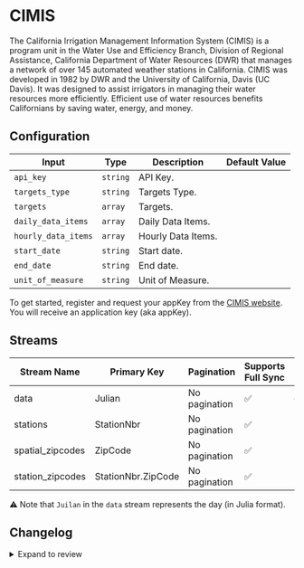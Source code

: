 # CIMIS
The California Irrigation Management Information System (CIMIS) is a program unit in the Water Use and Efficiency Branch, Division of Regional Assistance, California Department of Water Resources (DWR) that manages a network of over 145 automated weather stations in California. CIMIS was developed in 1982 by DWR and the University of California, Davis (UC Davis). It was designed to assist irrigators in managing their water resources more efficiently. Efficient use of water resources benefits Californians by saving water, energy, and money.

## Configuration

| Input | Type | Description | Default Value |
|-------|------|-------------|---------------|
| `api_key` | `string` | API Key.  |  |
| `targets_type` | `string` | Targets Type.  |  |
| `targets` | `array` | Targets.  |  |
| `daily_data_items` | `array` | Daily Data Items.  |  |
| `hourly_data_items` | `array` | Hourly Data Items.  |  |
| `start_date` | `string` | Start date.  |  |
| `end_date` | `string` | End date.  |  |
| `unit_of_measure` | `string` | Unit of Measure.  |  |

To get started, register and request your appKey from the [CIMIS website](https://wwwcimis.water.ca.gov/). You will receive an application key (aka appKey).

## Streams
| Stream Name | Primary Key | Pagination | Supports Full Sync | Supports Incremental |
|-------------|-------------|------------|---------------------|----------------------|
| data | Julian | No pagination | ✅ |  ✅  |
| stations | StationNbr | No pagination | ✅ |  ❌  |
| spatial_zipcodes | ZipCode | No pagination | ✅ |  ❌  |
| station_zipcodes | StationNbr.ZipCode | No pagination | ✅ |  ❌  |

⚠️ Note that `Juilan` in the `data` stream represents the day (in Julia format).

## Changelog

<details>
  <summary>Expand to review</summary>

| Version | Date | Pull Request | Subject |
|---------|------|--------------|---------|
| 0.0.32 | 2025-07-19 | [63594](https://github.com/airbytehq/airbyte/pull/63594) | Update dependencies |
| 0.0.31 | 2025-07-12 | [63004](https://github.com/airbytehq/airbyte/pull/63004) | Update dependencies |
| 0.0.30 | 2025-07-05 | [62774](https://github.com/airbytehq/airbyte/pull/62774) | Update dependencies |
| 0.0.29 | 2025-06-28 | [62421](https://github.com/airbytehq/airbyte/pull/62421) | Update dependencies |
| 0.0.28 | 2025-06-22 | [62004](https://github.com/airbytehq/airbyte/pull/62004) | Update dependencies |
| 0.0.27 | 2025-06-14 | [61200](https://github.com/airbytehq/airbyte/pull/61200) | Update dependencies |
| 0.0.26 | 2025-05-24 | [60357](https://github.com/airbytehq/airbyte/pull/60357) | Update dependencies |
| 0.0.25 | 2025-05-10 | [60044](https://github.com/airbytehq/airbyte/pull/60044) | Update dependencies |
| 0.0.24 | 2025-05-03 | [59427](https://github.com/airbytehq/airbyte/pull/59427) | Update dependencies |
| 0.0.23 | 2025-04-26 | [58898](https://github.com/airbytehq/airbyte/pull/58898) | Update dependencies |
| 0.0.22 | 2025-04-19 | [58348](https://github.com/airbytehq/airbyte/pull/58348) | Update dependencies |
| 0.0.21 | 2025-04-12 | [57764](https://github.com/airbytehq/airbyte/pull/57764) | Update dependencies |
| 0.0.20 | 2025-04-05 | [57172](https://github.com/airbytehq/airbyte/pull/57172) | Update dependencies |
| 0.0.19 | 2025-03-29 | [56611](https://github.com/airbytehq/airbyte/pull/56611) | Update dependencies |
| 0.0.18 | 2025-03-22 | [56103](https://github.com/airbytehq/airbyte/pull/56103) | Update dependencies |
| 0.0.17 | 2025-03-08 | [55370](https://github.com/airbytehq/airbyte/pull/55370) | Update dependencies |
| 0.0.16 | 2025-03-01 | [54876](https://github.com/airbytehq/airbyte/pull/54876) | Update dependencies |
| 0.0.15 | 2025-02-22 | [54263](https://github.com/airbytehq/airbyte/pull/54263) | Update dependencies |
| 0.0.14 | 2025-02-15 | [53908](https://github.com/airbytehq/airbyte/pull/53908) | Update dependencies |
| 0.0.13 | 2025-02-08 | [53437](https://github.com/airbytehq/airbyte/pull/53437) | Update dependencies |
| 0.0.12 | 2025-02-01 | [52947](https://github.com/airbytehq/airbyte/pull/52947) | Update dependencies |
| 0.0.11 | 2025-01-25 | [52158](https://github.com/airbytehq/airbyte/pull/52158) | Update dependencies |
| 0.0.10 | 2025-01-18 | [51713](https://github.com/airbytehq/airbyte/pull/51713) | Update dependencies |
| 0.0.9 | 2025-01-11 | [51236](https://github.com/airbytehq/airbyte/pull/51236) | Update dependencies |
| 0.0.8 | 2024-12-28 | [50453](https://github.com/airbytehq/airbyte/pull/50453) | Update dependencies |
| 0.0.7 | 2024-12-21 | [50154](https://github.com/airbytehq/airbyte/pull/50154) | Update dependencies |
| 0.0.6 | 2024-12-14 | [49565](https://github.com/airbytehq/airbyte/pull/49565) | Update dependencies |
| 0.0.5 | 2024-12-12 | [49281](https://github.com/airbytehq/airbyte/pull/49281) | Update dependencies |
| 0.0.4 | 2024-12-11 | [49024](https://github.com/airbytehq/airbyte/pull/49024) | Starting with this version, the Docker image is now rootless. Please note that this and future versions will not be compatible with Airbyte versions earlier than 0.64 |
| 0.0.3 | 2024-11-04 | [48156](https://github.com/airbytehq/airbyte/pull/48156) | Update dependencies |
| 0.0.2 | 2024-10-28 | [47556](https://github.com/airbytehq/airbyte/pull/47556) | Update dependencies |
| 0.0.1 | 2024-09-18 | | Initial release by [@topefolorunso](https://github.com/topefolorunso) via Connector Builder |

</details>
